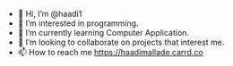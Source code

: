 - 👋 Hi, I’m @haadi1
- 👀 I’m interested in programming.
- 🌱 I’m currently learning Computer Application.
- 💞️ I’m looking to collaborate on projects that interest me.
- 📫 How to reach me https://haadimallade.carrd.co

<!---
haadi17/haadi17 is a ✨ special ✨ repository because its `README.md` (this file) appears on your GitHub profile.
You can click the Preview link to take a look at your changes.
--->

